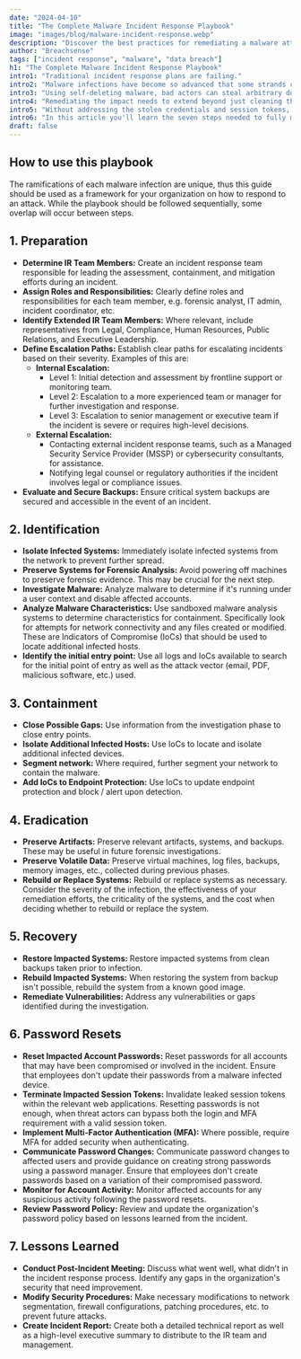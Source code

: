 ```yaml
---
date: "2024-04-10"
title: "The Complete Malware Incident Response Playbook"
image: "images/blog/malware-incident-response.webp"
description: "Discover the best practices for remediating a malware attack. Learn the seven steps to mitigate the impact of a malware incident."
author: "Breachsense"
tags: ["incident response", "malware", "data breach"]
h1: "The Complete Malware Incident Response Playbook"
intro1: "Traditional incident response plans are failing."
intro2: "Malware infections have become so advanced that some strands can infect a machine undetected, siphon sensitive information and then remove itself in seconds."
intro3: "Using self-deleting malware, bad actors can steal arbitrary documents, credit card details, credentials and session tokens and then launch a ransomware attack on top of that."
intro4: "Remediating the impact needs to extend beyond just cleaning the infected devices."
intro5: "Without addressing the stolen credentials and session tokens, criminals can still bypass MFA, access critical systems, and steal data."
intro6: "In this article you'll learn the seven steps needed to fully mitigate malware attacks."
draft: false
---
```

## How to use this playbook

The ramifications of each malware infection are unique, thus this guide should be used as a framework for your organization on how to respond to an attack. While the playbook should be followed sequentially, some overlap will occur between steps.

## 1. Preparation
    
    
  - **Determine IR Team Members:** Create an incident response team responsible for leading the assessment, containment, and mitigation efforts during an incident.
  - **Assign Roles and Responsibilities:** Clearly define roles and responsibilities for each team member, e.g. forensic analyst, IT admin, incident coordinator, etc.
  - **Identify Extended IR Team Members:** Where relevant, include representatives from Legal, Compliance, Human Resources, Public Relations, and Executive Leadership.
  - **Define Escalation Paths:** Establish clear paths for escalating incidents based on their severity. Examples of this are: 
    - **Internal Escalation:**
      - Level 1: Initial detection and assessment by frontline support or monitoring team.
      - Level 2: Escalation to a more experienced team or manager for further investigation and response.
      - Level 3: Escalation to senior management or executive team if the incident is severe or requires high-level decisions.
    - **External Escalation:**
      - Contacting external incident response teams, such as a Managed Security Service Provider (MSSP) or cybersecurity consultants, for assistance.
      - Notifying legal counsel or regulatory authorities if the incident involves legal or compliance issues.
  - **Evaluate and Secure Backups:** Ensure critical system backups are secured and accessible in the event of an incident.

## 2. Identification

  - **Isolate Infected Systems:** Immediately isolate infected systems from the network to prevent further spread.
  - **Preserve Systems for Forensic Analysis:** Avoid powering off machines to preserve forensic evidence. This may be crucial for the next step.
  - **Investigate Malware:** Analyze malware to determine if it's running under a user context and disable affected accounts.
  - **Analyze Malware Characteristics:** Use sandboxed malware analysis systems to determine characteristics for containment. Specifically look for attempts for network connectivity and any files created or modified. These are Indicators of Compromise (IoCs) that should be used to locate additional infected hosts.
  - **Identify the initial entry point:** Use all logs and IoCs available to search for the initial point of entry as well as the attack vector (email, PDF, malicious software, etc.) used.

## 3. Containment
  - **Close Possible Gaps:** Use information from the investigation phase to close entry points.
  - **Isolate Additional Infected Hosts:** Use IoCs to locate and isolate additional infected devices.
  - **Segment network:** Where required, further segment your network to contain the malware.
  - **Add IoCs to Endpoint Protection:** Use IoCs to update endpoint protection and block / alert upon detection.

## 4. Eradication
  - **Preserve Artifacts:** Preserve relevant artifacts, systems, and backups. These may be useful in future forensic investigations.
  - **Preserve Volatile Data:** Preserve virtual machines, log files, backups, memory images, etc., collected during previous phases.
  - **Rebuild or Replace Systems:** Rebuild or replace systems as necessary. Consider the severity of the infection, the effectiveness of your remediation efforts, the criticality of the systems, and the cost when deciding whether to rebuild or replace the system.

## 5. Recovery
  - **Restore Impacted Systems:** Restore impacted systems from clean backups taken prior to infection.
  - **Rebuild Impacted Systems:** When restoring the system from backup isn't possible, rebuild the system from a known good image.
  - **Remediate Vulnerabilities:** Address any vulnerabilities or gaps identified during the investigation.

## 6. Password Resets
  - **Reset Impacted Account Passwords:** Reset passwords for all accounts that may have been compromised or involved in the incident. Ensure that employees don't update their passwords from a malware infected device.
  - **Terminate Impacted Session Tokens:** Invalidate leaked session tokens within the relevant web applications. Resetting passwords is not enough, when threat actors can bypass both the login and MFA requirement with a valid session token.
  - **Implement Multi-Factor Authentication (MFA):** Where possible, require MFA for added security when authenticating.
  - **Communicate Password Changes:** Communicate password changes to affected users and provide guidance on creating strong passwords using a password manager. Ensure that employees don't create passwords based on a variation of their compromised password.
  - **Monitor for Account Activity:** Monitor affected accounts for any suspicious activity following the password resets.
  - **Review Password Policy:** Review and update the organization's password policy based on lessons learned from the incident.

## 7. Lessons Learned
  - **Conduct Post-Incident Meeting:** Discuss what went well, what didn't in the incident response process. Identify any gaps in the organization's security that need improvement.
  - **Modify Security Procedures:** Make necessary modifications to network segmentation, firewall configurations, patching procedures, etc. to prevent future attacks.
  - **Create Incident Report:** Create both a detailed technical report as well as a high-level executive summary to distribute to the IR team and management.
